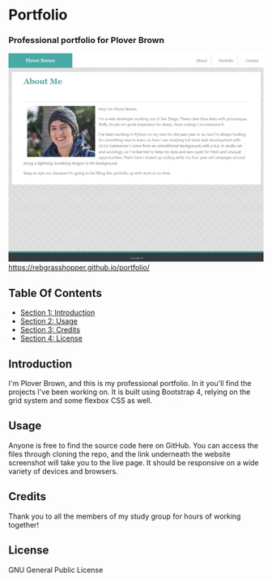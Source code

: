 # Portfolio #

### Professional portfolio for Plover Brown ###

![Screenshot of index.html](./assets/images/portfolio-index.png)
https://rebgrasshopper.github.io/portfolio/

## Table Of Contents ##

- [Section 1: Introduction](#introduction)
- [Section 2: Usage](#usage)
- [Section 3: Credits](#credits)
- [Section 4: License](#license)

## Introduction ##

I'm Plover Brown, and this is my professional portfolio. In it you'll find the projects I've been working on. It is built using Bootstrap 4, relying on the grid system and some flexbox CSS as well.

## Usage ##

Anyone is free to find the source code here on GitHub. You can access the files through cloning the repo, and the link underneath the website screenshot will take you to the live page. It should be responsive on a wide variety of devices and browsers.

## Credits ##

Thank you to all the members of my study group for hours of working together!

## License ##

GNU General Public License